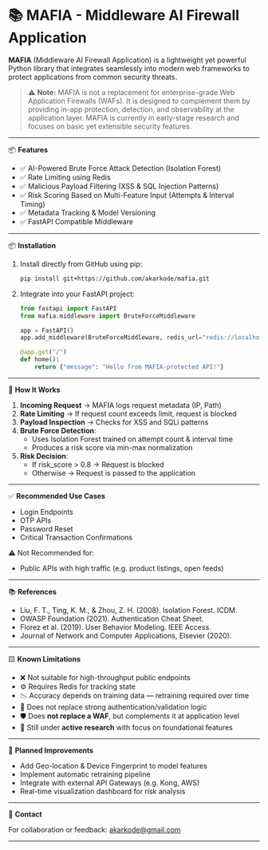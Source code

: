 
# 📚 MAFIA - Middleware AI Firewall Application

**MAFIA** (Middleware AI Firewall Application) is a lightweight yet powerful Python library that integrates seamlessly into modern web frameworks to protect applications from common security threats.

> ⚠️ **Note:** MAFIA is not a replacement for enterprise-grade Web Application Firewalls (WAFs). It is designed to complement them by providing in-app protection, detection, and observability at the application layer. MAFIA is currently in early-stage research and focuses on basic yet extensible security features.

---

📦 **Features**

- ✅ AI-Powered Brute Force Attack Detection (Isolation Forest)
- ✅ Rate Limiting using Redis
- ✅ Malicious Payload Filtering (XSS & SQL Injection Patterns)
- ✅ Risk Scoring Based on Multi-Feature Input (Attempts & Interval Timing)
- ✅ Metadata Tracking & Model Versioning
- ✅ FastAPI Compatible Middleware

---

📦 **Installation**

1. Install directly from GitHub using pip:

   ```bash
   pip install git+https://github.com/akarkode/mafia.git
   ```

2. Integrate into your FastAPI project:

   ```python
   from fastapi import FastAPI
   from mafia.middleware import BruteForceMiddleware

   app = FastAPI()
   app.add_middleware(BruteForceMiddleware, redis_url="redis://localhost:6379")

   @app.get("/")
   def home():
       return {"message": "Hello from MAFIA-protected API!"}
   ```

---

🚀 **How It Works**

1. **Incoming Request** → MAFIA logs request metadata (IP, Path)
2. **Rate Limiting** → If request count exceeds limit, request is blocked
3. **Payload Inspection** → Checks for XSS and SQLi patterns
4. **Brute Force Detection**:
   - Uses Isolation Forest trained on attempt count & interval time
   - Produces a risk score via min-max normalization
5. **Risk Decision**:
   - If risk_score > 0.8 → Request is blocked
   - Otherwise → Request is passed to the application

---

✅ **Recommended Use Cases**

- Login Endpoints
- OTP APIs
- Password Reset
- Critical Transaction Confirmations

⚠️ Not Recommended for:
- Public APIs with high traffic (e.g. product listings, open feeds)

---

📚 **References**

- Liu, F. T., Ting, K. M., & Zhou, Z. H. (2008). Isolation Forest. ICDM.
- OWASP Foundation (2021). Authentication Cheat Sheet.
- Florez et al. (2019). User Behavior Modeling. IEEE Access.
- Journal of Network and Computer Applications, Elsevier (2020).

---

🟨 **Known Limitations**

- ❌ Not suitable for high-throughput public endpoints
- ⚙️ Requires Redis for tracking state
- 📉 Accuracy depends on training data — retraining required over time
- 🔐 Does not replace strong authentication/validation logic
- 🛡️ Does **not replace a WAF**, but complements it at application level
- 🧪 Still under **active research** with focus on foundational features

---

🚧 **Planned Improvements**

- Add Geo-location & Device Fingerprint to model features
- Implement automatic retraining pipeline
- Integrate with external API Gateways (e.g. Kong, AWS)
- Real-time visualization dashboard for risk analysis

---

📧 **Contact**

For collaboration or feedback: [akarkode@gmail.com](mailto:akarkode@gmail.com)

---
